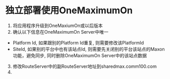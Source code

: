 
# 独立部署使用OneMaximumOn

1. 将应用程序升级到OneMaxiumOn或以后版本
2. 确认以下信息在OneMaximumOn Server中唯一
  - Platform Id, 如果跟别的Platform Id重复, 则需要修改该PlatformId
  - SiteId, 如果别的平台中也有该站点Id, 则需要先关闭别的平台该站点的Maxon功能，避免同步, 同时删除OneMaximumOn Server中的该站点数据
3. 修改RouteServer中的副RouteServer地址到sharedmax.comm100.com
4. 